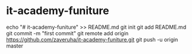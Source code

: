 # it-academy-funiture
echo "# it-academy-funiture" >> README.md
git init
git add README.md
git commit -m "first commit"
git remote add origin https://github.com/zaveruha/it-academy-funiture.git
git push -u origin master
